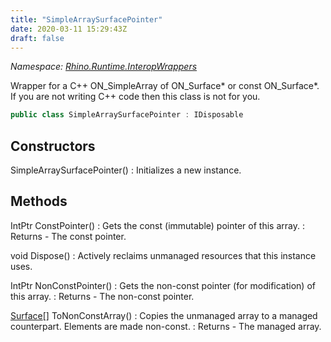 ```yaml
---
title: "SimpleArraySurfacePointer"
date: 2020-03-11 15:29:43Z
draft: false
---
```


*Namespace: [Rhino.Runtime.InteropWrappers](../)*

Wrapper for a C++ ON_SimpleArray of ON_Surface* or const ON_Surface*.  If
   you are not writing C++ code then this class is not for you.
```cs
public class SimpleArraySurfacePointer : IDisposable
```
## Constructors

SimpleArraySurfacePointer()
: Initializes a new  instance.
## Methods

IntPtr ConstPointer()
: Gets the const (immutable) pointer of this array.
: Returns - The const pointer.

void Dispose()
: Actively reclaims unmanaged resources that this instance uses.

IntPtr NonConstPointer()
: Gets the non-const pointer (for modification) of this array.
: Returns - The non-const pointer.

[Surface](/rhinocommon/rhino/geometry/surface/)[] ToNonConstArray()
: Copies the unmanaged array to a managed counterpart.
     Elements are made non-const.
: Returns - The managed array.
